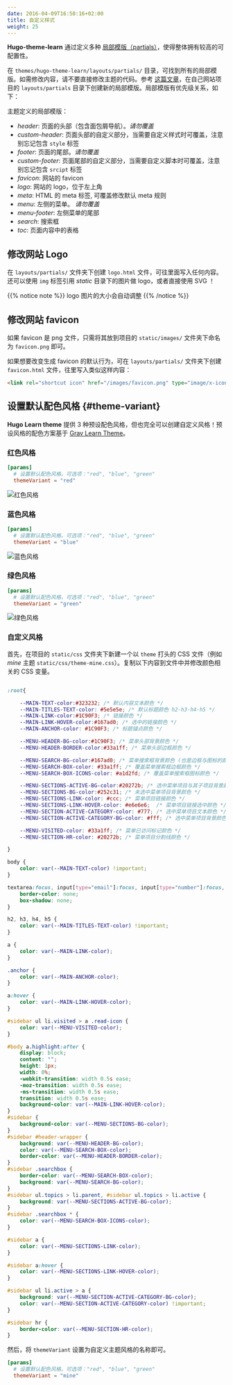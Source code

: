 ```yaml
---
date: 2016-04-09T16:50:16+02:00
title: 自定义样式
weight: 25
---
```


**Hugo-theme-learn** 通过定义多种 [局部模版（partials）](https://gohugo.io/templates/partials/)，使得整体拥有较高的可配置性。

在 `themes/hugo-theme-learn/layouts/partials/` 目录，可找到所有的局部模版。如需修改内容，请不要直接修改主题的代码。参考 [这篇文章](https://gohugo.io/themes/customizing/)，在自己网站项目的 `layouts/partials` 目录下创建新的局部模版。局部模版有优先级关系，如下：

主题定义的局部模版：

- *header*: 页面的头部（包含面包屑导航）。_请勿覆盖_
- *custom-header*: 页面头部的自定义部分，当需要自定义样式时可覆盖，注意别忘记包含 `style` 标签
- *footer*: 页面的尾部。_请勿覆盖_
- *custom-footer*:  页面尾部的自定义部分，当需要自定义脚本时可覆盖，注意别忘记包含 `srcipt` 标签
- *favicon*: 网站的 favicon
- *logo*: 网站的 logo，位于左上角
- *meta*: HTML 的 meta 标签, 可覆盖修改默认 meta 规则
- *menu*: 左侧的菜单。 _请勿覆盖_
- *menu-footer*: 左侧菜单的尾部
- *search*: 搜索框
- *toc*: 页面内容中的表格

## 修改网站 Logo

在 `layouts/partials/` 文件夹下创建 `logo.html` 文件，可往里面写入任何内容。还可以使用 `img` 标签引用 *static* 目录下的图片做 logo，或者直接使用 SVG ！

{{% notice note %}}
logo 图片的大小会自动调整
{{% /notice %}}

## 修改网站 favicon

如果 favicon 是 png 文件，只需将其放到项目的 `static/images/` 文件夹下命名为 `favicon.png` 即可。

如果想要改变生成 favicon 的默认行为，可在 `layouts/partials/` 文件夹下创建 `favicon.html` 文件，往里写入类似这样内容：

```html
<link rel="shortcut icon" href="/images/favicon.png" type="image/x-icon" />
```

## 设置默认配色风格 {#theme-variant}

**Hugo Learn theme** 提供 3 种预设配色风格，但也完全可以创建自定义风格！预设风格的配色方案基于 [Grav Learn Theme](https://learn.getgrav.org/)。

### 红色风格

```toml
[params]
  # 设置默认配色风格，可选项："red", "blue", "green"
  themeVariant = "red"
```

![红色风格](/basics/style-customization/images/red-variant.png?width=60pc)

### 蓝色风格

```toml
[params]
  # 设置默认配色风格，可选项："red", "blue", "green"
  themeVariant = "blue"
```

![蓝色风格](/basics/style-customization/images/blue-variant.png?width=60pc)

### 绿色风格

```toml
[params]
  # 设置默认配色风格，可选项："red", "blue", "green"
  themeVariant = "green"
```

![绿色风格](/basics/style-customization/images/green-variant.png?width=60pc)

### 自定义风格

首先，在项目的 `static/css` 文件夹下新建一个以 `theme` 打头的 CSS 文件（例如 _mine_ 主题 `static/css/theme-mine.css`）。复制以下内容到文件中并修改颜色相关的 CSS 变量。

```css

:root{

    --MAIN-TEXT-color:#323232; /* 默认内容文本颜色 */
    --MAIN-TITLES-TEXT-color: #5e5e5e; /* 默认标题颜色 h2-h3-h4-h5 */
    --MAIN-LINK-color:#1C90F3; /* 链接颜色 */
    --MAIN-LINK-HOVER-color:#167ad0; /* 选中的链接颜色 */
    --MAIN-ANCHOR-color: #1C90F3; /* 标题锚点颜色 */

    --MENU-HEADER-BG-color:#1C90F3; /* 菜单头部背景颜色 */
    --MENU-HEADER-BORDER-color:#33a1ff; /* 菜单头部边框颜色 */

    --MENU-SEARCH-BG-color:#167ad0; /* 菜单搜索框背景颜色 (也是边框与图标的颜色) */
    --MENU-SEARCH-BOX-color: #33a1ff; /* 覆盖菜单搜索框边框颜色 */
    --MENU-SEARCH-BOX-ICONS-color: #a1d2fd; /* 覆盖菜单搜索框图标颜色 */

    --MENU-SECTIONS-ACTIVE-BG-color:#20272b; /* 选中菜单项目与其子项目背景颜色 */
    --MENU-SECTIONS-BG-color:#252c31; /* 未选中菜单项目背景颜色 */
    --MENU-SECTIONS-LINK-color: #ccc; /* 菜单项目链接颜色 */
    --MENU-SECTIONS-LINK-HOVER-color: #e6e6e6;  /* 菜单项目链接选中颜色 */
    --MENU-SECTION-ACTIVE-CATEGORY-color: #777; /* 选中菜单项目文本颜色 */
    --MENU-SECTION-ACTIVE-CATEGORY-BG-color: #fff; /* 选中菜单项目背景颜色 */

    --MENU-VISITED-color: #33a1ff; /* 菜单已访问标记颜色 */
    --MENU-SECTION-HR-color: #20272b; /* 菜单项目分割线颜色 */

}

body {
    color: var(--MAIN-TEXT-color) !important;
}

textarea:focus, input[type="email"]:focus, input[type="number"]:focus, input[type="password"]:focus, input[type="search"]:focus, input[type="tel"]:focus, input[type="text"]:focus, input[type="url"]:focus, input[type="color"]:focus, input[type="date"]:focus, input[type="datetime"]:focus, input[type="datetime-local"]:focus, input[type="month"]:focus, input[type="time"]:focus, input[type="week"]:focus, select[multiple=multiple]:focus {
    border-color: none;
    box-shadow: none;
}

h2, h3, h4, h5 {
    color: var(--MAIN-TITLES-TEXT-color) !important;
}

a {
    color: var(--MAIN-LINK-color);
}

.anchor {
    color: var(--MAIN-ANCHOR-color);
}

a:hover {
    color: var(--MAIN-LINK-HOVER-color);
}

#sidebar ul li.visited > a .read-icon {
	color: var(--MENU-VISITED-color);
}

#body a.highlight:after {
    display: block;
    content: "";
    height: 1px;
    width: 0%;
    -webkit-transition: width 0.5s ease;
    -moz-transition: width 0.5s ease;
    -ms-transition: width 0.5s ease;
    transition: width 0.5s ease;
    background-color: var(--MAIN-LINK-HOVER-color);
}
#sidebar {
	background-color: var(--MENU-SECTIONS-BG-color);
}
#sidebar #header-wrapper {
    background: var(--MENU-HEADER-BG-color);
    color: var(--MENU-SEARCH-BOX-color);
    border-color: var(--MENU-HEADER-BORDER-color);
}
#sidebar .searchbox {
	border-color: var(--MENU-SEARCH-BOX-color);
    background: var(--MENU-SEARCH-BG-color);
}
#sidebar ul.topics > li.parent, #sidebar ul.topics > li.active {
    background: var(--MENU-SECTIONS-ACTIVE-BG-color);
}
#sidebar .searchbox * {
    color: var(--MENU-SEARCH-BOX-ICONS-color);
}

#sidebar a {
    color: var(--MENU-SECTIONS-LINK-color);
}

#sidebar a:hover {
    color: var(--MENU-SECTIONS-LINK-HOVER-color);
}

#sidebar ul li.active > a {
    background: var(--MENU-SECTION-ACTIVE-CATEGORY-BG-color);
    color: var(--MENU-SECTION-ACTIVE-CATEGORY-color) !important;
}

#sidebar hr {
    border-color: var(--MENU-SECTION-HR-color);
}
```

然后，将 `themeVariant` 设置为自定义主题风格的名称即可。

```toml
[params]
  # 设置默认配色风格，可选项："red", "blue", "green"
  themeVariant = "mine"
```
